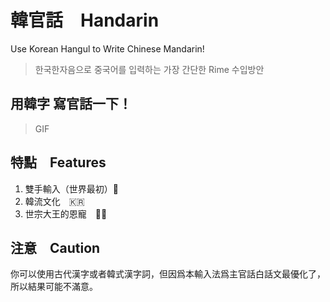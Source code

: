 # 韓官話　Handarin 
Use Korean Hangul to Write Chinese Mandarin!

> 한국한자음으로 중국어를 입력하는 가장 간단한 Rime 수입방안

## 用韓字 寫官話一下！
> GIF
>

## 特點　Features
1. 雙手輸入（世界最初）👐
2. 韓流文化　🇰🇷
3. 世宗大王的恩寵　👼🏻

## 注意　Caution
你可以使用古代漢字或者韓式漢字詞，但因爲本輸入法爲主官話白話文最優化了，所以結果可能不滿意。

